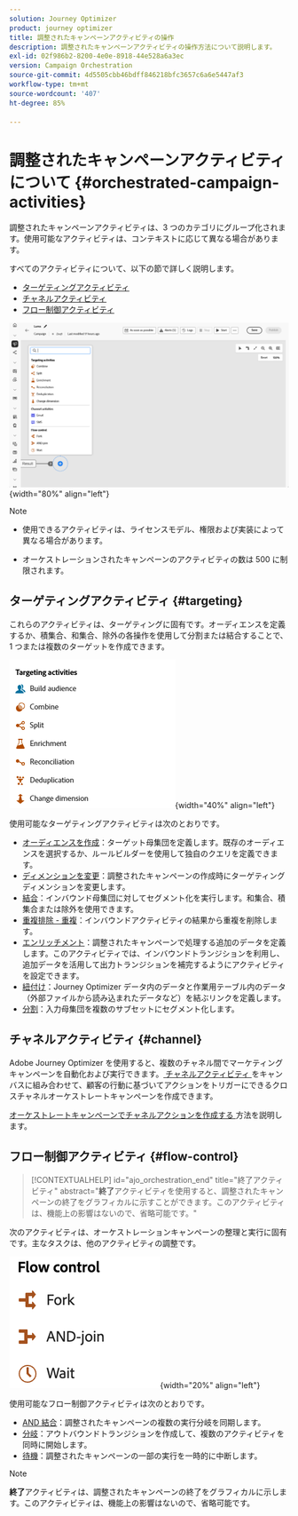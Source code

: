 ```yaml
---
solution: Journey Optimizer
product: journey optimizer
title: 調整されたキャンペーンアクティビティの操作
description: 調整されたキャンペーンアクティビティの操作方法について説明します。
exl-id: 02f986b2-8200-4e0e-8918-44e528a6a3ec
version: Campaign Orchestration
source-git-commit: 4d5505cbb46bdff846218bfc3657c6a6e5447af3
workflow-type: tm+mt
source-wordcount: '407'
ht-degree: 85%

---
```



# 調整されたキャンペーンアクティビティについて {#orchestrated-campaign-activities}

調整されたキャンペーンアクティビティは、3 つのカテゴリにグループ化されます。使用可能なアクティビティは、コンテキストに応じて異なる場合があります。

すべてのアクティビティについて、以下の節で詳しく説明します。

* [ターゲティングアクティビティ](#targeting)
* [チャネルアクティビティ](#channel)
* [フロー制御アクティビティ](#flow-control)

![キャンバスで使用できるアクティビティのリスト](../assets/orchestrated-activities.png){width="80%" align="left"}


>[!NOTE]
>
>* 使用できるアクティビティは、ライセンスモデル、権限および実装によって異なる場合があります。
>
>* オーケストレーションされたキャンペーンのアクティビティの数は 500 に制限されます。


## ターゲティングアクティビティ {#targeting}

これらのアクティビティは、ターゲティングに固有です。オーディエンスを定義するか、積集合、和集合、除外の各操作を使用して分割または結合することで、1 つまたは複数のターゲットを作成できます。

![ターゲティングアクティビティのリスト](../assets/targeting-activities.png){width="40%" align="left"}

使用可能なターゲティングアクティビティは次のとおりです。

* [オーディエンスを作成](build-audience.md)：ターゲット母集団を定義します。既存のオーディエンスを選択するか、ルールビルダーを使用して独自のクエリを定義できます。
* [ディメンションを変更](change-dimension.md)：調整されたキャンペーンの作成時にターゲティングディメンションを変更します。
* [結合](combine.md)：インバウンド母集団に対してセグメント化を実行します。和集合、積集合または除外を使用できます。
* [重複排除 - 重複](deduplication.md)：インバウンドアクティビティの結果から重複を削除します。
* [エンリッチメント](enrichment.md)：調整されたキャンペーンで処理する追加のデータを定義します。このアクティビティでは、インバウンドトランジションを利用し、追加データを活用して出力トランジションを補完するようにアクティビティを設定できます。
* [紐付け](reconciliation.md)：Journey Optimizer データ内のデータと作業用テーブル内のデータ（外部ファイルから読み込まれたデータなど）を結ぶリンクを定義します。
* [分割](split.md)：入力母集団を複数のサブセットにセグメント化します。

## チャネルアクティビティ {#channel}

Adobe Journey Optimizer を使用すると、複数のチャネル間でマーケティングキャンペーンを自動化および実行できます。[ チャネルアクティビティ ](channels.md) をキャンバスに組み合わせて、顧客の行動に基づいてアクションをトリガーにできるクロスチャネルオーケストレートキャンペーンを作成できます。

[ オーケストレートキャンペーンでチャネルアクションを作成する ](channels.md) 方法を説明します。

## フロー制御アクティビティ {#flow-control}

>[!CONTEXTUALHELP]
>id="ajo_orchestration_end"
>title="終了アクティビティ"
>abstract="**終了**&#x200B;アクティビティを使用すると、調整されたキャンペーンの終了をグラフィカルに示すことができます。このアクティビティは、機能上の影響はないので、省略可能です。"

次のアクティビティは、オーケストレーションキャンペーンの整理と実行に固有です。主なタスクは、他のアクティビティの調整です。

![フロー制御アクティビティのリスト](../assets/flow-control-activities.png){width="20%" align="left"}

使用可能なフロー制御アクティビティは次のとおりです。

* [AND 結合](and-join.md)：調整されたキャンペーンの複数の実行分岐を同期します。
* [分岐](fork.md)：アウトバウンドトランジションを作成して、複数のアクティビティを同時に開始します。
* [待機](wait.md)：調整されたキャンペーンの一部の実行を一時的に中断します。
  <!--* [Test](test.md): Enable transitions based on specified conditions.-->

>[!NOTE]
>**終了**&#x200B;アクティビティは、調整されたキャンペーンの終了をグラフィカルに示します。このアクティビティは、機能上の影響はないので、省略可能です。

